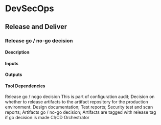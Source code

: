 # DevSecOps

## Release and Deliver

### Release go / no-go decision

#### Description

#### Inputs

#### Outputs

#### Tool Dependencies

Release go / nogo decision
This is part of configuration audit;
Decision on whether to release artifacts to
the artifact repository for the production
environment.
Design
documentation;
Test reports;
Security test
and scan
reports;
Artifacts
go / no-go
decision;
Artifacts
are tagged
with
release tag
if go
decision is
made
CI/CD
Orchestrator
